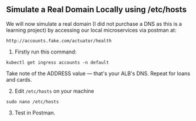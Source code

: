 ## Simulate a Real Domain Locally using /etc/hosts

We will now simulate a real domain (I did not purchase a DNS as this is a learning project) by accessing our local microservices via postman at:

```http://accounts.fake.com/actuator/health```

1. Firstly run this command:

```kubectl get ingress accounts -n default```

Take note of the ADDRESS value — that's your ALB's DNS. Repeat for loans and cards.

2. Edit ```/etc/hosts``` on your machine

```sudo nano /etc/hosts```

3. Test in Postman.